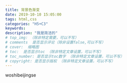 ```yaml
---
title: 背景色渐变
date: 2019-10-10 15:05:00
tags: html,css
categories: "H5+C3"
keywords:
description: "我是简洁的"
# top_img: （除非特定需要，可以不写）
# comments  是否显示评论（除非设置false,可以不写）
# cover:  缩略图
# toc:  是否显示toc （除非特定文章设置，可以不写）
# toc_number: 是否显示toc数字 （除非特定文章设置，可以不写）
# copyright: 是否显示版权 （除非特定文章设置，可以不写）
---
```


woshibeijingse
